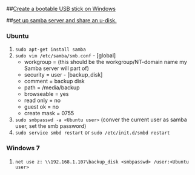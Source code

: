 ##[Create a bootable USB stick on Windows][1]

##[set up samba server and share an u-disk.][2]
### Ubuntu 
  1. `sudo apt-get install samba`
  2. `sudo vim /etc/samba/smb.conf`
    - [global]
      - workgroup = <NT domain>  (this should be the workgroup/NT-domain name my Samba server will part of)
      - security = user
    - [backup_disk]
      - comment = backup disk
      - path = /media/backup
      - browseable = yes
      - read only = no
      - guest ok = no
      - create mask = 0755
  3. `sudo smbpasswd -a <Ubuntu user>` (conver the current user as samba user, set the smb password)
  4. `sudo service smbd restart` or `sudo /etc/init.d/smbd restart`
### Windows 7
  1. `net use z: \\192.168.1.107\backup_disk <smbpasswd> /user:<Ubuntu user>`


     



  [1]:http://ubuntu.com.cn/download/desktop/create-a-usb-stick-on-windows
  [2]:http://ubuntuserverguide.com/2012/06/install-samba-server-ubuntu-server-1204-lts.html
